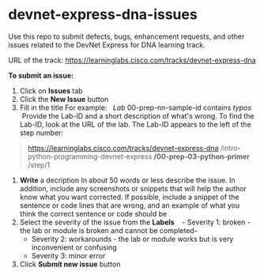# devnet-express-dna-issues

Use this repo to submit defects, bugs, enhancement requests, and other issues related to the DevNet Express for DNA learning track.

URL of the track: https://learninglabs.cisco.com/tracks/devnet-express-dna

**To submit an issue:**

1. Click on **Issues** tab
1. Click the **New Issue** button
1. Fill in the title
  For example:   _Lab_ 00-prep-nn-sample-id contains _typos_
  Provide the Lab-ID and a short description of what's wrong. To find the Lab-ID, look at the URL of the lab. The Lab-ID appears to the left of the step number:
  > https://learninglabs.cisco.com/tracks/devnet-express-dna /intro-python-programming-devnet-express **/00-prep-03-python-primer** /step/1
1. **Write** a decription
  In about 50 words or less describe the issue. In addition, include any screenshots or snippets that will help the author know what you want corrected. If possible, include a snippet of the sentence or code lines that are wrong, and an example of what you think the correct sentence or code should be
1. Select the severity of the issue from the **Labels**
    - Severity 1: broken - the lab or module is broken and cannot be completed- 
    - Severity 2: workarounds - the lab or module works but is very inconvenient or confusing
    - Severity 3: minor error
1. Click **Submit new issue** button
